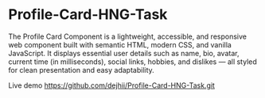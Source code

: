 # Profile-Card-HNG-Task
The Profile Card Component is a lightweight, accessible, and responsive web component built with semantic HTML, modern CSS, and vanilla JavaScript. It displays essential user details such as name, bio, avatar, current time (in milliseconds), social links, hobbies, and dislikes — all styled for clean presentation and easy adaptability.


Live demo 
https://github.com/dejhii/Profile-Card-HNG-Task.git
